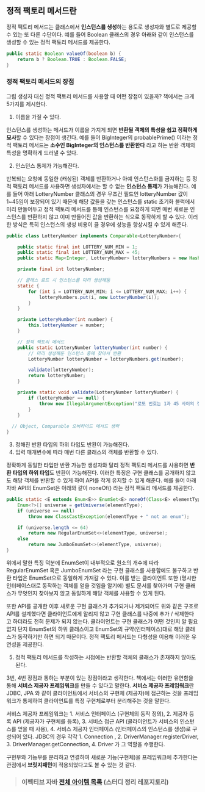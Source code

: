 ## 정적 팩토리 메서드란

정적 팩토리 메서드는 클래스에서 **인스턴스를 생성**하는 용도로 생성자와 별도로 제공할 수 있는 또 다른 수단이다. 예를 들어 Boolean 클래스의 경우 아래와 같이 인스턴스를 생성할 수 있는 정적 팩토리 메서드를 제공한다.

```java
public static Boolean valueOf(boolean b) {
    return b ? Boolean.TRUE : Boolean.FALSE;
}
```

### 정적 팩토리 메서드의 장점

그럼 생성자 대신 정적 팩토리 메서드를 사용할 때 어떤 장점이 있을까? 책에서는 크게 5가지를 제시한다.

1.   이름을 가질 수 있다.

인스턴스를 생성하는 메서드가 이름을 가지게 되면 **반환될 객체의 특성을 쉽고 정확하게 묘사**할 수 있다는 장점이 생긴다. 예를 들어 BigInteger의 probablePrime() 이라는 정적 팩토리 메서드는 **소수인 BigInteger의 인스턴스를 반환한다** 라고 하는 반환 객체의 특성을 명확하게 드러낼 수 있다.

2.   인스턴스 통제가 가능해진다.

반복되는 요청에 동일한 (캐싱된) 객체를 반환하거나 아예 인스턴스화를 금지하는 등 정적 팩토리 메서드를 사용하면 생성자에서는 할 수 없는 **인스턴스 통제**가 가능해진다. 예를 들어 아래 LotteryNumber 클래스의 경우 무조건 필드인 lotteryNumber 값이 1~45임이 보장되어 있기 때문에 해당 값들을 갖는 인스턴스를 static 초기화 블럭에서 미리 만들어두고 정적 팩토리 메서드를 통해 인스턴스를 요청하게 되면 매번 새로운 인스턴스를 반환하지 않고 이미 만들어진 값을 반환하는 식으로 동작하게 할 수 있다. 이러한 방식은 특히 인스턴스의 생성 비용이 클 경우에 성능을 향상시킬 수 있게 해준다.

```java
public class LotteryNumber implements Comparable<LotteryNumber>{

    public static final int LOTTERY_NUM_MIN = 1;
    public static final int LOTTERY_NUM_MAX = 45;
    public static Map<Integer, LotteryNumber> lotteryNumbers = new HashMap<>();

    private final int lotteryNumber;

    // 클래스 로드 시 인스턴스를 미리 생성해둠
    static {
        for (int i = LOTTERY_NUM_MIN; i <= LOTTERY_NUM_MAX; i++) {
            lotteryNumbers.put(i, new LotteryNumber(i));
        }
    }

    private LotteryNumber(int number) {
        this.lotteryNumber = number;
    }

    // 정적 팩토리 메서드
    public static LotteryNumber lotteryNumber(int number) {
        // 미리 생성해둔 인스턴스 중에 찾아서 반환
        LotteryNumber lotteryNumber = lotteryNumbers.get(number);

        validate(lotteryNumber);
        return lotteryNumber;
    }

    private static void validate(LotteryNumber lotteryNumber) {
        if (lotteryNumber == null) {
            throw new IllegalArgumentException("로또 번호는 1과 45 사이의 정수여야 합니다.");
        }
    }
  
  // Object, Comparable 오버라이드 메서드 생략
}
```

3.   정해진 반환 타입의 하위 타입도 반환이 가능해진다.
4.   입력 매개변수에 따라 매번 다른 클래스의 객체를 반환할 수 있다.

정확하게 동일한 타입만 반환 가능한 생성자와 달리 정적 팩토리 메서드를 사용하면 **반환 타입의 하위 타입**도 반환이 가능해진다. 이러한 특징은 구현 클래스를 공개하지 않고도 해당 객체를 반환할 수 있게 하여 API를 작게 유지할 수 있게 해준다. 예를 들어 아래 자바 API의 EnumSet은 아래와 같이 noneOf() 라는 정적 팩토리 메서드를 제공한다.

```java
public static <E extends Enum<E>> EnumSet<E> noneOf(Class<E> elementType) {
    Enum<?>[] universe = getUniverse(elementType);
    if (universe == null)
        throw new ClassCastException(elementType + " not an enum");

    if (universe.length <= 64)
        return new RegularEnumSet<>(elementType, universe);
    else
        return new JumboEnumSet<>(elementType, universe);
}
```

위에서 말한 특징 덕분에 EnumSet이 내부적으로 원소의 개수에 따라 RegularEnumSet 혹은 JumboEnumSet 라는 구현 클래스를 사용함에도 불구하고 반환 타입은 EnumSet으로 동일하게 가져갈 수 있다. 이를 받는 클라이언트 또한 (명시한 인터페이스대로 동작하는 객체를 얻을 것임을 알기에) 별도 문서를 찾아가며 구현 클래스가 무엇인지 찾아보지 않고 동일하게 해당 객체를 사용할 수 있게 된다.

또한 API를 공개한 이후 새로운 구현 클래스가 추가되거나 제거되어도 위와 같은 구조로 API를 설계했다면 클라이언트에게 알리지 않고 구현 클래스를 나중에 추가 / 삭제한다고 하더라도 전혀 문제가 되지 않는다. 클라이언트는 구현 클래스가 어떤 것인지 알 필요없지 단지 EnumSet의 하위 클래스이고 EnumSet의 규약(인터페이스)대로 해당 클래스가 동작하기만 하면 되기 때문이다. 정적 팩토리 메서드는 다형성을 이용해 이러한 유연성을 제공한다.

5.   정적 팩토리 메서드를 작성하는 시점에는 반환할 객체의 클래스가 존재하지 않아도 된다.

3번, 4번 장점과 통하는 부분이 있는 장점이라고 생각한다. 책에서는 이러한 유연함을 통해 **서비스 제공자 프레임워크**를 만들 수 있다고 말한다. **서비스 제공자 프레임워크**란 JDBC, JPA 와 같이 클라이언트에서 서비스의 구현체 (제공자)에 접근하는 것을 프레임워크가 통제하여 클라이언트를 특정 구현체로부터 분리해주는 것을 말한다.

서비스 제공자 프레임워크는 1. 서비스 인터페이스 (구현체의 동작 정의), 2. 제공자 등록 API (제공자가 구현체를 등록), 3. 서비스 접근 API (클라이언트가 서비스의 인스턴스를 얻을 때 사용), 4. 서비스 제공자 인터페이스 (인터페이스의 인스턴스를 생성)로 구성되어 있다. JDBC의 경우 각각 1. Connection , 2. DriverManager.registerDriver, 3. DriverManager.getConnection, 4. Driver 가 그 역할을 수행한다.

구현부와 기능부를 분리하고 연결하여 새로운 기능(구현체)을 프레임워크에 추가한다는 관점에서 **브릿지패턴**이 적용되었다고도 볼 수 있는 것 같다.

>   ### 이펙티브 자바 [전체 아이템 목록](https://github.com/2023-java-study/book-study/tree/main/%EC%9D%B4%ED%8E%99%ED%8B%B0%EB%B8%8C_%EC%9E%90%EB%B0%94) (스터디 정리 레포지토리)